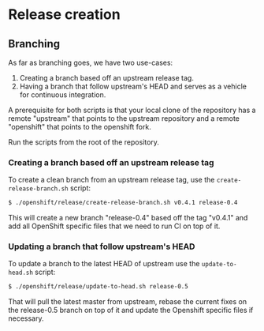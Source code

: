 # Release creation

## Branching

As far as branching goes, we have two use-cases:

1. Creating a branch based off an upstream release tag.
2. Having a branch that follow upstream's HEAD and serves as a vehicle for continuous integration.

A prerequisite for both scripts is that your local clone of the repository has a remote "upstream"
that points to the upstream repository and a remote "openshift" that points to the openshift fork.

Run the scripts from the root of the repository.

### Creating a branch based off an upstream release tag

To create a clean branch from an upstream release tag, use the `create-release-branch.sh` script:

```bash
$ ./openshift/release/create-release-branch.sh v0.4.1 release-0.4
```

This will create a new branch "release-0.4" based off the tag "v0.4.1" and add all OpenShift specific
files that we need to run CI on top of it.

### Updating a branch that follow upstream's HEAD

To update a branch to the latest HEAD of upstream use the `update-to-head.sh` script:

```bash
$ ./openshift/release/update-to-head.sh release-0.5
```

That will pull the latest master from upstream, rebase the current fixes on the release-0.5 branch
on top of it and update the Openshift specific files if necessary.
